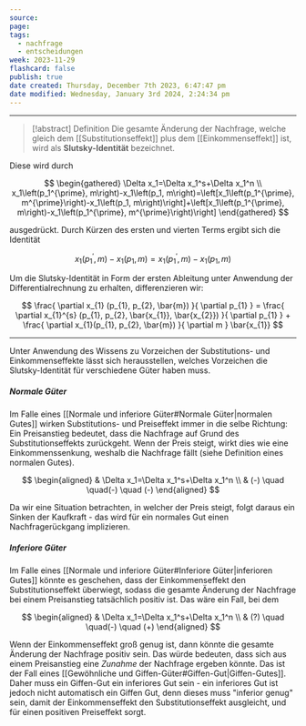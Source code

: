 ```yaml
---
source: 
page: 
tags:
  - nachfrage
  - entscheidungen
week: 2023-11-29
flashcard: false
publish: true
date created: Thursday, December 7th 2023, 6:47:47 pm
date modified: Wednesday, January 3rd 2024, 2:24:34 pm
---
```

***

> [!abstract] Definition
> Die gesamte Änderung der Nachfrage, welche gleich dem [[Substitutionseffekt]] plus dem [[Einkommenseffekt]] ist, wird als **Slutsky-Identität** bezeichnet.

Diese wird durch

$$
\begin{gathered}
\Delta x_1=\Delta x_1^s+\Delta x_1^n \\
x_1\left(p_1^{\prime}, m\right)-x_1\left(p_1, m\right)=\left[x_1\left(p_1^{\prime}, m^{\prime}\right)-x_1\left(p_1, m\right)\right]+\left[x_1\left(p_1^{\prime}, m\right)-x_1\left(p_1^{\prime}, m^{\prime}\right)\right]
\end{gathered}
$$

ausgedrückt. Durch Kürzen des ersten und vierten Terms ergibt sich die Identität

$$
x_{1}(p_{1}^{'}, m) - x_{1}(p_{1}, m) = x_{1}(p_{1}^{'}, m) - x_{1}(p_{1}, m)
$$

Um die Slutsky-Identität in Form der ersten Ableitung unter Anwendung der Differentialrechnung zu erhalten, differenzieren wir:

$$
\frac{ \partial x_{1} (p_{1}, p_{2}, \bar{m}) }{ \partial p_{1} } = \frac{ \partial x_{1}^{s} (p_{1}, p_{2}, \bar{x_{1}}, \bar{x_{2}}) }{ \partial p_{1} } + \frac{ \partial x_{1}(p_{1}, p_{2}, \bar{m}) }{ \partial m } \bar{x_{1}}
$$

***

Unter Anwendung des Wissens zu Vorzeichen der Substitutions- und Einkommenseffekte lässt sich herausstellen, welches Vorzeichen die Slutsky-Identität für verschiedene Güter haben muss.

##### Normale Güter
Im Falle eines [[Normale und inferiore Güter#Normale Güter|normalen Gutes]] wirken Substitutions- und Preiseffekt immer in die selbe Richtung: Ein Preisanstieg bedeutet, dass die Nachfrage auf Grund des Substitutionseffekts zurückgeht. Wenn der Preis steigt, wirkt dies wie eine Einkommenssenkung, weshalb die Nachfrage fällt (siehe Definition eines normalen Gutes).

$$
\begin{aligned}
& \Delta x_1=\Delta x_1^s+\Delta x_1^n \\
& (-) \quad \quad(-) \quad (-)
\end{aligned}
$$

Da wir eine Situation betrachten, in welcher der Preis steigt, folgt daraus ein Sinken der Kaufkraft - das wird für ein normales Gut einen Nachfragerückgang implizieren.

##### Inferiore Güter
Im Falle eines [[Normale und inferiore Güter#Inferiore Güter|inferioren Gutes]] könnte es geschehen, dass der Einkommenseffekt den Substitutionseffekt überwiegt, sodass die gesamte Änderung der Nachfrage bei einem Preisanstieg tatsächlich positiv ist. Das wäre ein Fall, bei dem

$$
\begin{aligned}
& \Delta x_1=\Delta x_1^s+\Delta x_1^n \\
& (?) \quad \quad(-) \quad (+)
\end{aligned}
$$

Wenn der Einkommenseffekt groß genug ist, dann könnte die gesamte Änderung der Nachfrage positiv sein. Das würde bedeuten, dass sich aus einem Preisanstieg eine *Zunahme* der Nachfrage ergeben könnte. Das ist der Fall eines [[Gewöhnliche und Giffen-Güter#Giffen-Gut|Giffen-Gutes]].
Daher muss ein Giffen-Gut ein inferiores Gut sein - ein inferiores Gut ist jedoch nicht automatisch ein Giffen Gut, denn dieses muss "inferior genug" sein, damit der Einkommenseffekt den Substitutionseffekt ausgleicht, und für einen positiven Preiseffekt sorgt.